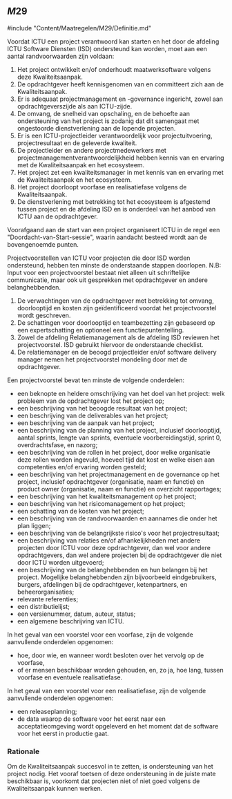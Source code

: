 ## $M29$

#include "Content/Maatregelen/M29/Definitie.md"

Voordat ICTU een project verantwoord kan starten en het door de afdeling ICTU Software Diensten (ISD) ondersteund kan worden, moet aan een aantal randvoorwaarden zijn voldaan:

1. Het project ontwikkelt en/of onderhoudt maatwerksoftware volgens deze Kwaliteitsaanpak.
2. De opdrachtgever heeft kennisgenomen van en committeert zich aan de Kwaliteitsaanpak.
3. Er is adequaat projectmanagement en -governance ingericht, zowel aan opdrachtgeverszijde als aan ICTU-zijde.
4. De omvang, de snelheid van opschaling, en de behoefte aan ondersteuning van het project is zodanig dat dit samengaat met ongestoorde dienstverlening aan de lopende projecten.
5. Er is een ICTU-projectleider verantwoordelijk voor projectuitvoering, projectresultaat en de geleverde kwaliteit.
6. De projectleider en andere projectmedewerkers met projectmanagementverantwoordelijkheid hebben kennis van en ervaring met de Kwaliteitsaanpak en het ecosysteem.
7. Het project zet een kwaliteitsmanager in met kennis van en ervaring met de Kwaliteitsaanpak en het ecosysteem.
8. Het project doorloopt voorfase en realisatiefase volgens de Kwaliteitsaanpak.
9. De dienstverlening met betrekking tot het ecosysteem is afgestemd tussen project en de afdeling ISD en is onderdeel van het aanbod van ICTU aan de opdrachtgever.

Voorafgaand aan de start van een project organiseert ICTU in de regel een "Doordacht-van-Start-sessie", waarin aandacht besteed wordt aan de bovengenoemde punten.

Projectvoorstellen van ICTU voor projecten die door ISD worden ondersteund, hebben ten minste de onderstaande stappen doorlopen. N.B: Input voor een projectvoorstel bestaat niet alleen uit schriftelijke communicatie, maar ook uit gesprekken met opdrachtgever en andere belanghebbenden.

1. De verwachtingen van de opdrachtgever met betrekking tot omvang, doorlooptijd en kosten zijn geïdentificeerd voordat het projectvoorstel wordt geschreven.
2. De schattingen voor doorlooptijd en teambezetting zijn gebaseerd op een expertschatting en optioneel een functiepuntentelling.
3. Zowel de afdeling Relatiemanagement als de afdeling ISD reviewen het projectvoorstel. ISD gebruikt hiervoor de onderstaande checklist.
4. De relatiemanager en de beoogd projectleider en/of software delivery manager nemen het projectvoorstel mondeling door met de opdrachtgever.

Een projectvoorstel bevat ten minste de volgende onderdelen:

* een beknopte en heldere omschrijving van het doel van het project: welk probleem van de opdrachtgever lost het project op;
* een beschrijving van het beoogde resultaat van het project;
* een beschrijving van de deliverables van het project;
* een beschrijving van de aanpak van het project;
* een beschrijving van de planning van het project, inclusief doorlooptijd, aantal sprints, lengte van sprints, eventuele voorbereidingstijd, sprint 0, overdrachtsfase, en nazorg;
* een beschrijving van de rollen in het project, door welke organisatie deze rollen worden ingevuld, hoeveel tijd dat kost en welke eisen aan competenties en/of ervaring worden gesteld;
* een beschrijving van het projectmanagement en de governance op het project, inclusief opdrachtgever (organisatie, naam en functie) en product owner (organisatie, naam en functie) en overzicht rapportages;
* een beschrijving van het kwaliteitsmanagement op het project;
* een beschrijving van het risicomanagement op het project;
* een schatting van de kosten van het project;
* een beschrijving van de randvoorwaarden en aannames die onder het plan liggen;
* een beschrijving van de belangrijkste risico's voor het projectresultaat;
* een beschrijving van relaties en/of afhankelijkheden met andere projecten door ICTU voor deze opdrachtgever, dan wel voor andere opdrachtgevers, dan wel andere projecten bij de opdrachtgever die niet door ICTU worden uitgevoerd;
* een beschrijving van de belanghebbenden en hun belangen bij het project. Mogelijke belanghebbenden zijn bijvoorbeeld eindgebruikers, burgers, afdelingen bij de opdrachtgever, ketenpartners, en beheerorganisaties;
* relevante referenties;
* een distributielijst;
* een versienummer, datum, auteur, status;
* een algemene beschrijving van ICTU.

In het geval van een voorstel voor een voorfase, zijn de volgende aanvullende onderdelen opgenomen:

* hoe, door wie, en wanneer wordt besloten over het vervolg op de voorfase,
* of er mensen beschikbaar worden gehouden, en, zo ja, hoe lang, tussen voorfase en eventuele realisatiefase.

In het geval van een voorstel voor een realisatiefase, zijn de volgende aanvullende onderdelen opgenomen:

* een releaseplanning;
* de data waarop de software voor het eerst naar een acceptatieomgeving wordt opgeleverd en het moment dat de software voor het eerst in productie gaat.

### Rationale

Om de Kwaliteitsaanpak succesvol in te zetten, is ondersteuning van het project nodig. Het vooraf toetsen of deze ondersteuning in de juiste mate beschikbaar is, voorkomt dat projecten niet of niet goed volgens de Kwaliteitsaanpak kunnen werken.
